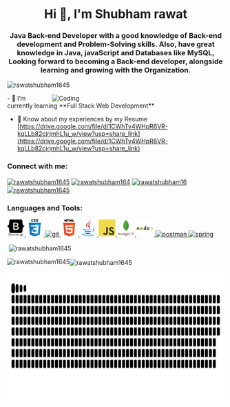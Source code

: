 <h1 align="center">Hi 👋, I'm Shubham rawat</h1>
<h3 align="center">Java Back-end Developer with a good knowledge of Back-end development and Problem-Solving skills. Also, have great knowledge in Java, javaScript and Databases like MySQL, Looking forward to becoming a Back-end developer, alongside learning and growing with the Organization.</h3>

<p align="left"> <img src="https://komarev.com/ghpvc/?username=rawatshubham1645&label=Profile%20views&color=0e75b6&style=flat" alt="rawatshubham1645" /> </p>
<img align="right" alt="Coding" width="400" src="https://media1.giphy.com/media/FPbnShq1h1IS5FQyPD/200w.webp?cid=ecf05e475yamq2e6ffo5pvtg0u0h8n5d805u1r296mckmnlp&rid=200w.webp&ct=g">
- 🌱 I’m currently learning **Full Stack Web Development**

- 📄 Know about my experiences by my Resume [https://drive.google.com/file/d/1CWhTv4WHpR6VR-kqLLb82cjrjmhL1u_w/view?usp=share_link](https://drive.google.com/file/d/1CWhTv4WHpR6VR-kqLLb82cjrjmhL1u_w/view?usp=share_link)

<h3 align="left">Connect with me:</h3>
<p align="left">
<a href="https://linkedin.com/in/rawatshubham1645" target="blank"><img align="center" src="https://raw.githubusercontent.com/rahuldkjain/github-profile-readme-generator/master/src/images/icons/Social/linked-in-alt.svg" alt="rawatshubham1645" height="30" width="40" /></a>
<a href="https://instagram.com/rawatshubham164" target="blank"><img align="center" src="https://raw.githubusercontent.com/rahuldkjain/github-profile-readme-generator/master/src/images/icons/Social/instagram.svg" alt="rawatshubham164" height="30" width="40" /></a>
<a href="https://www.codechef.com/users/rawatshubham16" target="blank"><img align="center" src="https://cdn.jsdelivr.net/npm/simple-icons@3.1.0/icons/codechef.svg" alt="rawatshubham16" height="30" width="40" /></a>
<a href="https://www.leetcode.com/rawatshubham1645" target="blank"><img align="center" src="https://raw.githubusercontent.com/rahuldkjain/github-profile-readme-generator/master/src/images/icons/Social/leet-code.svg" alt="rawatshubham1645" height="30" width="40" /></a>
</p>

<h3 align="left">Languages and Tools:</h3>
<p align="left"> <a href="https://getbootstrap.com" target="_blank" rel="noreferrer"> <img src="https://raw.githubusercontent.com/devicons/devicon/master/icons/bootstrap/bootstrap-plain-wordmark.svg" alt="bootstrap" width="40" height="40"/> </a> <a href="https://www.w3schools.com/css/" target="_blank" rel="noreferrer"> <img src="https://raw.githubusercontent.com/devicons/devicon/master/icons/css3/css3-original-wordmark.svg" alt="css3" width="40" height="40"/> </a> <a href="https://git-scm.com/" target="_blank" rel="noreferrer"> <img src="https://www.vectorlogo.zone/logos/git-scm/git-scm-icon.svg" alt="git" width="40" height="40"/> </a> <a href="https://www.w3.org/html/" target="_blank" rel="noreferrer"> <img src="https://raw.githubusercontent.com/devicons/devicon/master/icons/html5/html5-original-wordmark.svg" alt="html5" width="40" height="40"/> </a> <a href="https://www.java.com" target="_blank" rel="noreferrer"> <img src="https://raw.githubusercontent.com/devicons/devicon/master/icons/java/java-original.svg" alt="java" width="40" height="40"/> </a> <a href="https://developer.mozilla.org/en-US/docs/Web/JavaScript" target="_blank" rel="noreferrer"> <img src="https://raw.githubusercontent.com/devicons/devicon/master/icons/javascript/javascript-original.svg" alt="javascript" width="40" height="40"/> </a> <a href="https://www.mongodb.com/" target="_blank" rel="noreferrer"> <img src="https://raw.githubusercontent.com/devicons/devicon/master/icons/mongodb/mongodb-original-wordmark.svg" alt="mongodb" width="40" height="40"/> </a> <a href="https://nodejs.org" target="_blank" rel="noreferrer"> <img src="https://raw.githubusercontent.com/devicons/devicon/master/icons/nodejs/nodejs-original-wordmark.svg" alt="nodejs" width="40" height="40"/> </a> <a href="https://postman.com" target="_blank" rel="noreferrer"> <img src="https://www.vectorlogo.zone/logos/getpostman/getpostman-icon.svg" alt="postman" width="40" height="40"/> </a> <a href="https://spring.io/" target="_blank" rel="noreferrer"> <img src="https://www.vectorlogo.zone/logos/springio/springio-icon.svg" alt="spring" width="40" height="40"/> </a> </p>

<p>&nbsp;<img align="center" src="https://github-readme-stats.vercel.app/api?username=rawatshubham1645&show_icons=true&locale=en" alt="rawatshubham1645" /></p>
<p><img align="left" src="https://github-readme-stats.vercel.app/api/top-langs?username=rawatshubham1645&show_icons=true&locale=en&layout=compact" alt="rawatshubham1645" /></p>
<p><img align="center" src="https://github-readme-streak-stats.herokuapp.com/?user=rawatshubham1645&" alt="rawatshubham1645" /></p>
 <p><img align="center" src="https://raw.githubusercontent.com/AkshatRastogi-1nC0re/AkshatRastogi-1nC0re/output/github-contribution-grid-snake-sissa-white.svg#gh-all-mode" alt="jayeshthakare98" height="300" width="100%"/></p>

